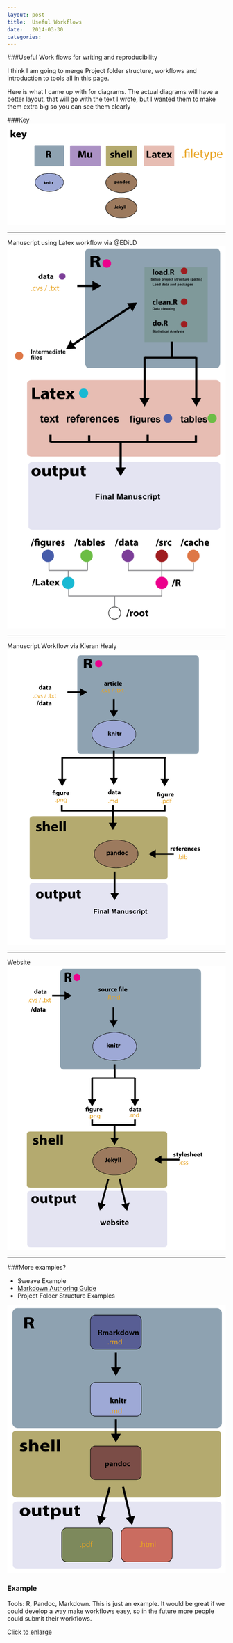 ```yaml
---
layout: post
title:  Useful Workflows
date:   2014-03-30 
categories: 
---
```


###Useful Work flows for writing and reproducibility 

I think I am going to merge Project folder structure, workflows and introduction to tools all in this page.

Here is what I came up with for diagrams.  The actual diagrams will have a better layout, that will go with the text I wrote, but I wanted them to make them extra big so you can see them clearly

###Key
<img src="/assets/img/key.png" class="img-responsive" alt="...">
<hr>
Manuscript using Latex workflow via @EDiLD 
<img src="/assets/img/workflow1b.png" class="img-responsive" alt="...">
<hr>
Manuscript Workflow via Kieran Healy 
<img src="/assets/img/workflow2.png" class="img-responsive" alt="...">
<hr>
Website
<img src="/assets/img/workflow3.png" class="img-responsive" alt="...">
<hr>


###More examples?

- Sweave Example
- [Markdown Authoring Guide](https://github.com/scholmd/scholmd/wiki/Tools-to-support-your-markdown-authoring)
- Project Folder Structure Examples

<div class="row">
  <div class="col-sm-6 col-md-4">
    <div class="thumbnail">
      <img src="assets/img/workflow1.png" alt="workflowDiagram">
      <div class="caption">
        <h3>Example</h3>
        <p>Tools: R, Pandoc, Markdown.  This is just an example.  It would be great if we could develop a way make workflows easy, so in the future more people could submit their workflows. </p>
        <p><a href="" class="btn btn-primary" role="button">Click to enlarge</a></p>
      </div>
    </div>
  </div>
</div>


